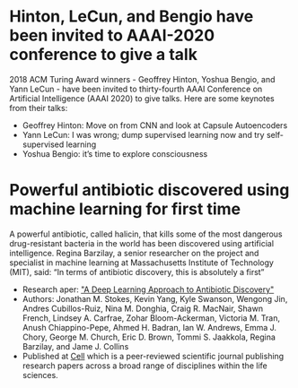# Hinton, LeCun, and Bengio have been invited to AAAI-2020 conference to give a talk
2018 ACM Turing Award winners - Geoffrey Hinton, Yoshua Bengio, and Yann LeCun - have been invited to thirty-fourth AAAI Conference on Artificial Intelligence (AAAI 2020) to give talks.
Here are some keynotes from their talks:
 - Geoffrey Hinton: Move on from CNN and look at Capsule Autoencoders
 - Yann LeCun: I was wrong; dump supervised learning now and try self-supervised learning 
 - Yoshua Bengio: it’s time to explore consciousness

# Powerful antibiotic discovered using machine learning for first time
A powerful antibiotic, called halicin, that kills some of the most dangerous drug-resistant bacteria in the world has been discovered using artificial intelligence.
Regina Barzilay, a senior researcher on the project and specialist in machine learning at Massachusetts Institute of Technology (MIT), said: “In terms of antibiotic discovery, this is absolutely a first”
- Research aper: ["A Deep Learning Approach to Antibiotic Discovery"](https://www.cell.com/cell/pdf/S0092-8674(20)30102-1.pdf)
- Authors: Jonathan M. Stokes, Kevin Yang, Kyle Swanson, Wengong Jin, Andres Cubillos-Ruiz, Nina M. Donghia, Craig R. MacNair, Shawn French, Lindsey A. Carfrae, Zohar Bloom-Ackerman, Victoria M. Tran, Anush Chiappino-Pepe, Ahmed H. Badran, Ian W. Andrews, Emma J. Chory, George M. Church, Eric D. Brown, Tommi S. Jaakkola, Regina Barzilay, and Jame J. Collins
- Published at [Cell](https://www.cell.com) which is a peer-reviewed scientific journal publishing research papers across a broad range of disciplines within the life sciences.
